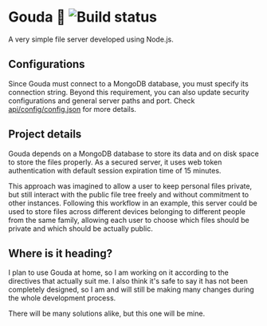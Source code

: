 # Gouda 🧀 ![Build status](https://travis-ci.org/felipet-vsouza/gouda-fileserver.svg?branch=master)
A very simple file server developed using Node.js.

## Configurations
Since Gouda must connect to a MongoDB database, you must specify its connection string. Beyond this requirement, you can also update security configurations and general server paths and port. Check [api/config/config.json](https://github.com/felipet-vsouza/gouda-fileserver/blob/master/api/config/config.json) for more details.

## Project details
Gouda depends on a MongoDB database to store its data and on disk space to store the files properly. As a secured server, it uses web token authentication with default session expiration time of 15 minutes.

This approach was imagined to allow a user to keep personal files private, but still interact with the public file tree freely and without commitment to other instances. Following this workflow in an example, this server could be used to store files across different devices belonging to different people from the same family, allowing each user to choose which files should be private and which should be actually public.

## Where is it heading?
I plan to use Gouda at home, so I am working on it according to the directives that actually suit me. I also think it's safe to say it has not been completely designed, so I am and will still be making many changes during the whole development process. 

There will be many solutions alike, but this one will be mine.
